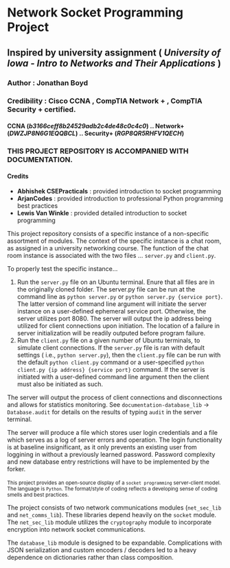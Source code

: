 # **Network Socket Programming Project**

## Inspired by university assignment ( _University of Iowa - Intro to Networks and Their Applications_ )

### **Author** : Jonathan Boyd

### **Credibility** : Cisco CCNA , CompTIA Network + , CompTIA Security + certified.

#### **CCNA** (_b3166ceff8b24529adb2c4de48c0c4c0_) .. **Network+** (_DWZJP8N6G1EQQBCL_) .. **Security+** (_RGP8QR5RHFV1QECH_)

### THIS PROJECT REPOSITORY IS ACCOMPANIED WITH DOCUMENTATION.

#### **Credits**<br>

<ul>
    <li>
        <strong>Abhishek CSEPracticals</strong> : <emphasis>provided introduction to socket programming</emphasis>
    </li>
    <li>
        <strong>ArjanCodes</strong> : <emphasis>provided introduction to professional Python programming best practices</emphasis>
    </li>
    <li>
        <strong>Lewis Van Winkle</strong> : <emphasis>provided detailed introduction to socket programming</emphasis>
    </li>
</ul>

This project repository consists of a specific instance of a non-specific assortment of modules. The context of the specific instance is a chat room, as assigned in a university networking course. The function of the chat room instance is associated with the two files ... <code>server.py</code> and <code>client.py</code>.

To properly test the specific instance...

<ol>
    <li>Run the <code>server.py</code> file on an Ubuntu terminal. Enure that all files are in the originally cloned folder. The server.py file can be run at the command line as <code>python server.py</code> or <code>python server.py {service port}</code>. The latter version of command line argument will initiate the server instance on a user-defined ephemeral service port. Otherwise, the server utilizes port 8080. The server will output the ip address being utilized for client connections upon initiation. The location of a failure in server initialization will be readily outputed before program failure.</li>
    <li>Run the <code>client.py</code> file on a given number of Ubuntu terminals, to simulate client connections. If the <code>server.py</code> file is ran with default settings ( i.e., <code>python server.py</code>), then the <code>client.py</code> file can be run with the default <code>python client.py</code> command or a user-specified <code>python client.py {ip address} {service port}</code> command. If the server is initiated with a user-defined command line argument then the client must also be initiated as such.</li>
</ol>

The server will output the process of client connections and disconnections and allows for statistics monitoring. See <code>documentation-database_lib</code> -> <code>Database.audit</code> for details on the results of typing <code>audit</code> in the server terminal.

The server will produce a file which stores user login credentials and a file which serves as a log of server errors and operation. The login functionality is at baseline insignificant, as it only prevents an existing user from loggining in without a previously learned password. Password complexity and new database entry restrictions will have to be implemented by the forker.
<br><br>
<sub>
This project provides an open-source display of a <code>socket programming</code> server-client model. The language is <code>Python</code>. The format/style of coding reflects a developing sense of coding smells and best practices.

The project consists of two network communications modules (<code>net_sec_lib</code> and <code>net_comms_lib</code>). These libraries depend heavily on the <code>socket</code> module. The <code>net_sec_lib</code> module utilizes the <code>cryptography</code> module to incorporate encryption into network socket communications.

The <code>database_lib</code> module is designed to be expandable. Complications with JSON serialization and custom encoders / decoders led to a heavy dependence on dictionaries rather than class composition.
</sub>
